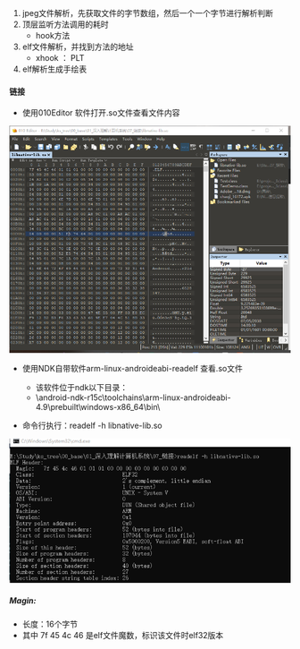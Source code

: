 1. jpeg文件解析，先获取文件的字节数组，然后一个一个字节进行解析判断
2. 顶层监听方法调用的耗时
   - hook方法
3. elf文件解析，并找到方法的地址
   - xhook ： PLT 
4. elf解析生成手绘表



#### 链接

- 使用010Editor 软件打开.so文件查看文件内容

<img src=".\res\1.ELF文件内容.png" alt="1.ELF文件内容" style="zoom:80%;" />

- 使用NDK自带软件arm-linux-androideabi-readelf 查看.so文件
  - 该软件位于ndk以下目录：
  - \android-ndk-r15c\toolchains\arm-linux-androideabi-4.9\prebuilt\windows-x86_64\bin\

- 命令行执行：readelf -h libnative-lib.so

<img src=".\res\3.readelf查看so文件.png" alt="3.readelf查看so文件" style="zoom:100%;" />

##### Magin:

- 长度：16个字节
- 其中 7f 45 4c 46 是elf文件魔数，标识该文件时elf32版本















